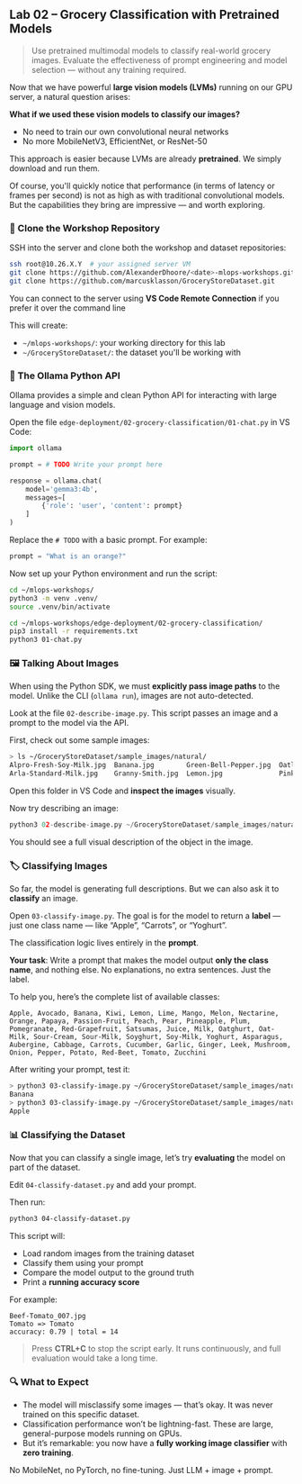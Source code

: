 
## Lab 02 – Grocery Classification with Pretrained Models

> Use pretrained multimodal models to classify real-world grocery images. Evaluate the effectiveness of prompt engineering and model selection — without any training required.

Now that we have powerful **large vision models (LVMs)** running on our GPU server, a natural question arises:

**What if we used these vision models to classify our images?**

- No need to train our own convolutional neural networks
- No more MobileNetV3, EfficientNet, or ResNet-50

This approach is easier because LVMs are already **pretrained**. We simply download and run them.

Of course, you'll quickly notice that performance (in terms of latency or frames per second) is not as high as with traditional convolutional models. But the capabilities they bring are impressive — and worth exploring.

### 🧬 Clone the Workshop Repository

SSH into the server and clone both the workshop and dataset repositories:

```bash
ssh root@10.26.X.Y  # your assigned server VM
git clone https://github.com/AlexanderDhoore/<date>-mlops-workshops.git mlops-workshops/
git clone https://github.com/marcusklasson/GroceryStoreDataset.git
```

You can connect to the server using **VS Code Remote Connection** if you prefer it over the command line

This will create:

* `~/mlops-workshops/`: your working directory for this lab
* `~/GroceryStoreDataset/`: the dataset you'll be working with

### 🐍 The Ollama Python API

Ollama provides a simple and clean Python API for interacting with large language and vision models.

Open the file `edge-deployment/02-grocery-classification/01-chat.py` in VS Code:

```python
import ollama

prompt = # TODO Write your prompt here

response = ollama.chat(
    model='gemma3:4b',
    messages=[
        {'role': 'user', 'content': prompt}
    ]
)
```

Replace the `# TODO` with a basic prompt. For example:

```python
prompt = "What is an orange?"
```

Now set up your Python environment and run the script:

```bash
cd ~/mlops-workshops/
python3 -m venv .venv/
source .venv/bin/activate

cd ~/mlops-workshops/edge-deployment/02-grocery-classification/
pip3 install -r requirements.txt
python3 01-chat.py
```

### 🖼️ Talking About Images

When using the Python SDK, we must **explicitly pass image paths** to the model. Unlike the CLI (`ollama run`), images are not auto-detected.

Look at the file `02-describe-image.py`. This script passes an image and a prompt to the model via the API.

First, check out some sample images:

```bash
> ls ~/GroceryStoreDataset/sample_images/natural/
Alpro-Fresh-Soy-Milk.jpg  Banana.jpg        Green-Bell-Pepper.jpg  Oatly-Natural-Oatghurt.jpg  Vine-Tomato.jpg
Arla-Standard-Milk.jpg    Granny-Smith.jpg  Lemon.jpg              Pink-Lady.jpg               Yellow-Onion.jpg
```

Open this folder in VS Code and **inspect the images** visually.

Now try describing an image:

```python
python3 02-describe-image.py ~/GroceryStoreDataset/sample_images/natural/<pick a file>.jpg
```

You should see a full visual description of the object in the image.

### 🏷️ Classifying Images

So far, the model is generating full descriptions. But we can also ask it to **classify** an image.

Open `03-classify-image.py`. The goal is for the model to return a **label** — just one class name — like “Apple”, “Carrots”, or “Yoghurt”.

The classification logic lives entirely in the **prompt**.

**Your task**: Write a prompt that makes the model output **only the class name**, and nothing else. No explanations, no extra sentences. Just the label.

To help you, here’s the complete list of available classes:

```
Apple, Avocado, Banana, Kiwi, Lemon, Lime, Mango, Melon, Nectarine, Orange, Papaya, Passion-Fruit, Peach, Pear, Pineapple, Plum, Pomegranate, Red-Grapefruit, Satsumas, Juice, Milk, Oatghurt, Oat-Milk, Sour-Cream, Sour-Milk, Soyghurt, Soy-Milk, Yoghurt, Asparagus, Aubergine, Cabbage, Carrots, Cucumber, Garlic, Ginger, Leek, Mushroom, Onion, Pepper, Potato, Red-Beet, Tomato, Zucchini
```

After writing your prompt, test it:

```bash
> python3 03-classify-image.py ~/GroceryStoreDataset/sample_images/natural/Banana.jpg
Banana
> python3 03-classify-image.py ~/GroceryStoreDataset/sample_images/natural/Pink-Lady.jpg
Apple
```

### 📊 Classifying the Dataset

Now that you can classify a single image, let’s try **evaluating** the model on part of the dataset.

Edit `04-classify-dataset.py` and add your prompt.

Then run:

```bash
python3 04-classify-dataset.py
```

This script will:

* Load random images from the training dataset
* Classify them using your prompt
* Compare the model output to the ground truth
* Print a **running accuracy score**

For example:

```
Beef-Tomato_007.jpg
Tomato => Tomato
accuracy: 0.79 | total = 14
```

> Press **CTRL+C** to stop the script early. It runs continuously, and full evaluation would take a long time.

### 🔍 What to Expect

* The model will misclassify some images — that’s okay. It was never trained on this specific dataset.
* Classification performance won’t be lightning-fast. These are large, general-purpose models running on GPUs.
* But it’s remarkable: you now have a **fully working image classifier** with **zero training**.

No MobileNet, no PyTorch, no fine-tuning. Just LLM + image + prompt.
